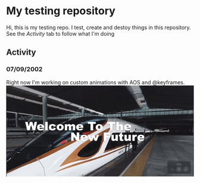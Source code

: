 # My testing repository
Hi, this is my testing repo. I test, create and destoy things in this repository.
See the *Activity* tab to follow what I'm doing

## Activity

### 07/09/2002
Right now I'm working on custom animations with AOS and @keyframes.
![Test Image 1](assets/view.gif)

